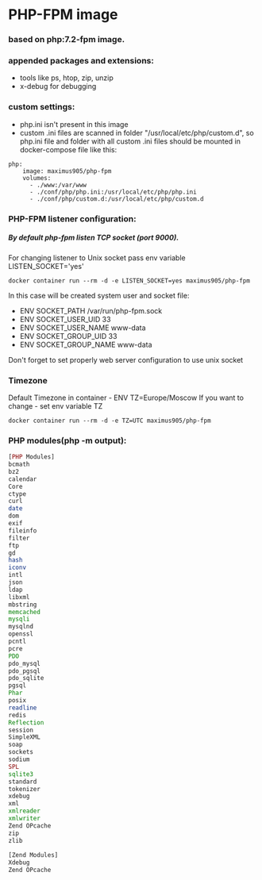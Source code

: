 # PHP-FPM image
### based on php:7.2-fpm image.
### appended packages and extensions:
* tools like ps, htop, zip, unzip
* x-debug for debugging
### custom settings:
* php.ini isn't present in this image
* custom .ini files are scanned in folder "/usr/local/etc/php/custom.d",
so php.ini file and folder with all custom .ini files should be mounted in docker-compose file like this:
```
php:
    image: maximus905/php-fpm
    volumes:
      - ./www:/var/www
      - ./conf/php/php.ini:/usr/local/etc/php/php.ini
      - ./conf/php/custom.d:/usr/local/etc/php/custom.d
```
### PHP-FPM listener configuration:
##### By default php-fpm listen TCP socket (port 9000).
For changing listener to Unix socket pass env variable LISTEN_SOCKET='yes'
``` 
docker container run --rm -d -e LISTEN_SOCKET=yes maximus905/php-fpm
```
In this case will be created system user and socket file:
* ENV SOCKET_PATH /var/run/php-fpm.sock
* ENV SOCKET_USER_UID 33
* ENV SOCKET_USER_NAME www-data
* ENV SOCKET_GROUP_UID 33
* ENV SOCKET_GROUP_NAME www-data 

Don't forget to set properly web server configuration to use unix socket 

### Timezone
Default Timezone in container - ENV TZ=Europe/Moscow
If you want to change - set env variable TZ 
``` 
docker container run --rm -d -e TZ=UTC maximus905/php-fpm
```
### PHP modules(php -m output):
``` php
[PHP Modules]          
bcmath                 
bz2                    
calendar               
Core                   
ctype                  
curl                   
date                   
dom                    
exif                   
fileinfo               
filter                 
ftp                    
gd                     
hash                   
iconv                  
intl                   
json                   
ldap                   
libxml                 
mbstring               
memcached              
mysqli                 
mysqlnd                
openssl                
pcntl                  
pcre                   
PDO                    
pdo_mysql              
pdo_pgsql              
pdo_sqlite             
pgsql                  
Phar                   
posix                  
readline               
redis                  
Reflection             
session                
SimpleXML              
soap                   
sockets                
sodium                 
SPL                    
sqlite3                
standard               
tokenizer              
xdebug                 
xml                    
xmlreader              
xmlwriter              
Zend OPcache           
zip                    
zlib                   
                       
[Zend Modules]         
Xdebug                 
Zend OPcache           
```